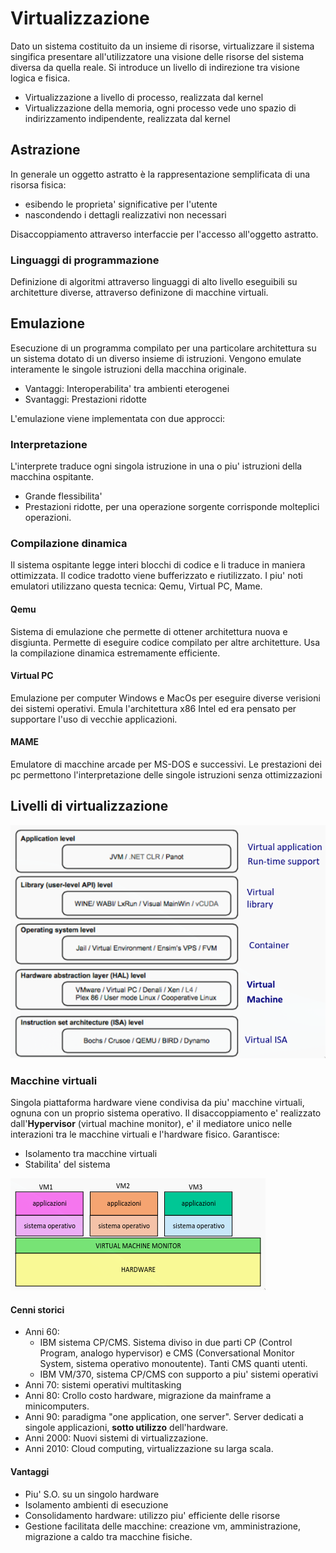 # Virtualizzazione

Dato un sistema costituito da un insieme di risorse, virtualizzare il sistema singifica presentare all'utilizzatore una visione delle risorse del sistema diversa da quella reale. Si introduce un livello di indirezione tra visione logica e fisica.

- Virtualizzazione a livello di processo, realizzata dal kernel
- Virtualizzazione della memoria, ogni processo vede uno spazio di indirizzamento indipendente, realizzata dal kernel

## Astrazione

In generale un oggetto astratto è la rappresentazione semplificata di una risorsa fisica:

- esibendo le proprieta' significative per l'utente
- nascondendo i dettagli realizzativi non necessari

Disaccoppiamento attraverso interfaccie per l'accesso all'oggetto astratto.

### Linguaggi di programmazione

Definizione di algoritmi attraverso linguaggi di alto livello eseguibili su architetture diverse, attraverso definizone di macchine virtuali.

## Emulazione

Esecuzione di un programma compilato per una particolare architettura su un sistema dotato di un diverso insieme di istruzioni. Vengono emulate interamente le singole istruzioni della macchina originale.

- Vantaggi: Interoperabilita' tra ambienti eterogenei
- Svantaggi: Prestazioni ridotte

L'emulazione viene implementata con due approcci:

### Interpretazione

L'interprete traduce ogni singola istruzione in una o piu' istruzioni della macchina ospitante.

- Grande flessibilita'
- Prestazioni ridotte, per una operazione sorgente corrisponde molteplici operazioni.

### Compilazione dinamica

Il sistema ospitante legge interi blocchi di codice e li traduce in maniera ottimizzata. Il codice tradotto viene bufferizzato e riutilizzato. I piu' noti emulatori utilizzano questa tecnica: Qemu, Virtual PC, Mame.

#### Qemu

Sistema di emulazione che permette di ottener architettura nuova e disgiunta. Permette di eseguire codice compilato per altre architetture. Usa la compilazione dinamica estremamente efficiente.

#### Virtual PC

Emulazione per computer Windows e MacOs per eseguire diverse verisioni dei sistemi operativi. Emula l'architettura x86 Intel ed era pensato per supportare l'uso di vecchie applicazioni.

#### MAME

Emulatore di macchine arcade per MS-DOS e successivi. Le prestazioni dei pc permettono l'interpretazione delle singole istruzioni senza ottimizzazioni

## Livelli di virtualizzazione

![livelli di virtualizzazione](./img/livelli-di-virtualizzazione.png)

### Macchine virtuali

Singola piattaforma hardware viene condivisa da piu' macchine virtuali, ognuna con un proprio sistema operativo. Il disaccoppiamento e' realizzato dall'**Hypervisor** (virtual machine monitor), e' il mediatore unico nelle interazioni tra le macchine virtuali e l'hardware fisico. Garantisce:

- Isolamento tra macchine virtuali
- Stabilita' del sistema

![macchine virtuali](./img/macchine-virtuali.png)

#### Cenni storici

- Anni 60: 
  - IBM sistema CP/CMS. Sistema diviso in due parti CP (Control Program, analogo hypervisor) e CMS (Conversational Monitor System, sistema operativo monoutente). Tanti CMS quanti utenti.
  - IBM VM/370, sistema CP/CMS con supporto a piu' sistemi operativi
- Anni 70: sistemi operativi multitasking
- Anni 80: Crollo costo hardware, migrazione da mainframe a minicomputers.
- Anni 90: paradigma "one application, one server". Server dedicati a singole applicazioni, **sotto utilizzo** dell'hardware.
- Anni 2000: Nuovi sistemi di virtualizzazione.
- Anni 2010: Cloud computing, virtualizzazione su larga scala.

#### Vantaggi

- Piu' S.O. su un singolo hardware
- Isolamento ambienti di esecuzione
- Consolidamento hardware: utilizzo piu' efficiente delle risorse
- Gestione facilitata delle macchine: creazione vm, amministrazione, migrazione a caldo tra macchine fisiche.

